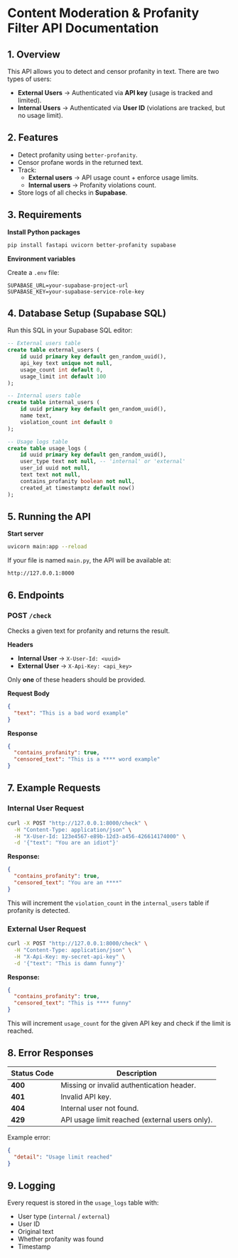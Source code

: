 # Content Moderation & Profanity Filter API Documentation

## 1. Overview

This API allows you to detect and censor profanity in text. There are two types of users:

* **External Users** → Authenticated via **API key** (usage is tracked and limited).
* **Internal Users** → Authenticated via **User ID** (violations are tracked, but no usage limit).

## 2. Features

* Detect profanity using `better-profanity`.
* Censor profane words in the returned text.
* Track:
  * **External users** → API usage count + enforce usage limits.
  * **Internal users** → Profanity violations count.
* Store logs of all checks in **Supabase**.

## 3. Requirements

**Install Python packages**

```bash
pip install fastapi uvicorn better-profanity supabase
```

**Environment variables**

Create a `.env` file:

```env
SUPABASE_URL=your-supabase-project-url
SUPABASE_KEY=your-supabase-service-role-key
```

## 4. Database Setup (Supabase SQL)

Run this SQL in your Supabase SQL editor:

```sql
-- External users table
create table external_users (
    id uuid primary key default gen_random_uuid(),
    api_key text unique not null,
    usage_count int default 0,
    usage_limit int default 100
);

-- Internal users table
create table internal_users (
    id uuid primary key default gen_random_uuid(),
    name text,
    violation_count int default 0
);

-- Usage logs table
create table usage_logs (
    id uuid primary key default gen_random_uuid(),
    user_type text not null, -- 'internal' or 'external'
    user_id uuid not null,
    text text not null,
    contains_profanity boolean not null,
    created_at timestamptz default now()
);
```

## 5. Running the API

**Start server**

```bash
uvicorn main:app --reload
```

If your file is named `main.py`, the API will be available at:

```
http://127.0.0.1:8000
```

## 6. Endpoints

### POST `/check`

Checks a given text for profanity and returns the result.

**Headers**

* **Internal User** → `X-User-Id: <uuid>`
* **External User** → `X-Api-Key: <api_key>`

Only **one** of these headers should be provided.

**Request Body**

```json
{
  "text": "This is a bad word example"
}
```

**Response**

```json
{
  "contains_profanity": true,
  "censored_text": "This is a **** word example"
}
```

## 7. Example Requests

### Internal User Request

```bash
curl -X POST "http://127.0.0.1:8000/check" \
  -H "Content-Type: application/json" \
  -H "X-User-Id: 123e4567-e89b-12d3-a456-426614174000" \
  -d '{"text": "You are an idiot"}'
```

**Response:**

```json
{
  "contains_profanity": true,
  "censored_text": "You are an ****"
}
```

This will increment the `violation_count` in the `internal_users` table if profanity is detected.

### External User Request

```bash
curl -X POST "http://127.0.0.1:8000/check" \
  -H "Content-Type: application/json" \
  -H "X-Api-Key: my-secret-api-key" \
  -d '{"text": "This is damn funny"}'
```

**Response:**

```json
{
  "contains_profanity": true,
  "censored_text": "This is **** funny"
}
```

This will increment `usage_count` for the given API key and check if the limit is reached.

## 8. Error Responses

| Status Code | Description |
|-------------|-------------|
| **400** | Missing or invalid authentication header. |
| **401** | Invalid API key. |
| **404** | Internal user not found. |
| **429** | API usage limit reached (external users only). |

Example error:

```json
{
  "detail": "Usage limit reached"
}
```

## 9. Logging

Every request is stored in the `usage_logs` table with:

* User type (`internal` / `external`)
* User ID
* Original text
* Whether profanity was found
* Timestamp